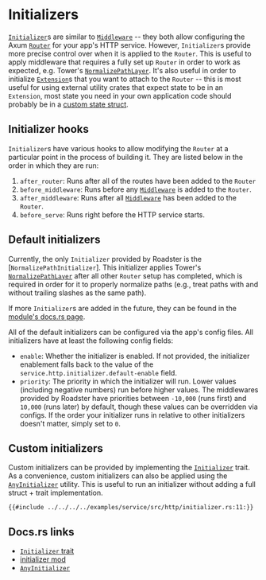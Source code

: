 # Initializers

[`Initializer`](https://docs.rs/roadster/latest/roadster/service/http/initializer/trait.Initializer.html)s are similar
to [
`Middleware`](https://docs.rs/roadster/latest/roadster/service/http/middleware/trait.Middleware.html) -- they both
allow configuring the Axum [`Router`](https://docs.rs/axum/latest/axum/struct.Router.html) for your app's HTTP service.
However, `Initializer`s provide more precise control over when it is applied to the `Router`. This is useful to apply
middleware that requires a fully set up `Router` in order to work as expected, e.g. Tower's [
`NormalizePathLayer`](https://docs.rs/tower-http/0.6.2/tower_http/normalize_path/struct.NormalizePathLayer.html). It's
also useful in order to initialize [`Extension`](https://docs.rs/axum/latest/axum/struct.Extension.html)s that you
want to attach to the `Router` -- this is most useful for using external utility crates that expect state to be in an
`Extension`, most state you need in your own application code should probably be in a [custom state struct](./state.md).

## Initializer hooks

`Initializer`s have various hooks to allow modifying the `Router` at a particular point in the process of building it.
They are listed below in the order in which they are run:

1. `after_router`: Runs after all of the routes have been added to the `Router`
2. `before_middleware`: Runs before any [`Middleware`](./middleware.md) is added to the `Router`.
3. `after_middleware`: Runs after all [`Middleware`](./middleware.md) has been added to the `Router`.
4. `before_serve`: Runs right before the HTTP service starts.

## Default initializers

Currently, the only `Initializer` provided by Roadster is the [`NormalizePathInitializer`]. This initializer applies
Tower's [
`NormalizePathLayer`](https://docs.rs/tower-http/0.6.2/tower_http/normalize_path/struct.NormalizePathLayer.html) after
all other `Router` setup has completed, which is required in order for it to properly normalize paths (e.g., treat paths
with and without trailing slashes as the same path).

If more `Initializer`s are added in the future, they can be found in
the [module's docs.rs page](https://docs.rs/roadster/latest/roadster/service/http/middleware/index.html).

All of the default initializers can be configured via the app's config files. All initializers have at least the
following config fields:

- `enable`: Whether the initializer is enabled. If not provided, the initializer enablement falls back to the value of
  the `service.http.initializer.default-enable` field.
- `priority`: The priority in which the initializer will run. Lower values (including negative numbers) run before
  higher
  values. The middlewares provided by Roadster have priorities between `-10,000` (runs first) and `10,000` (runs later)
  by default, though these values can be overridden via configs. If the order your initializer runs in relative to other
  initializers doesn't matter, simply set to `0`.

## Custom initializers

Custom initializers can be provided by implementing the [
`Initializer`](https://docs.rs/roadster/latest/roadster/service/http/initializer/trait.Initializer.html) trait. As a
convenience, custom initializers can also be applied using the [
`AnyInitializer`](https://docs.rs/roadster/latest/roadster/service/http/initializer/any/struct.AnyInitializer.html)
utility. This is useful to run an initializer without adding a full struct + trait implementation.

```rust,ignore
{{#include ../../../../examples/service/src/http/initializer.rs:11:}}
```

## Docs.rs links

- [`Initializer` trait](https://docs.rs/roadster/latest/roadster/service/http/initializer/trait.Initializer.html)
- [initializer mod](https://docs.rs/roadster/latest/roadster/service/http/initializer/index.html)
- [`AnyInitializer`](https://docs.rs/roadster/latest/roadster/service/http/initializer/any/struct.AnyInitializer.html)

